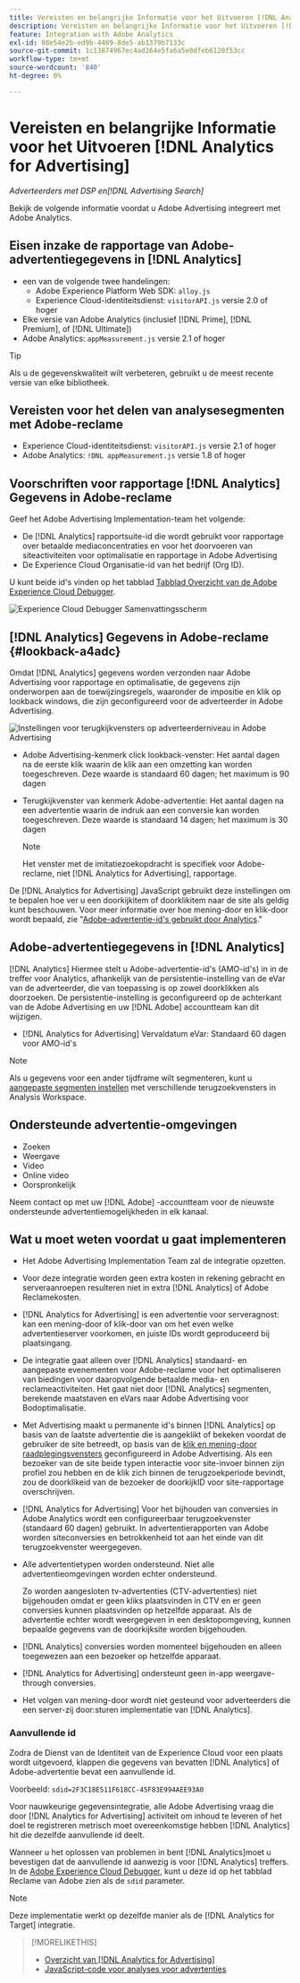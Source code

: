 ```yaml
---
title: Vereisten en belangrijke Informatie voor het Uitvoeren [!DNL Analytics for Advertising]
description: Vereisten en belangrijke Informatie voor het Uitvoeren [!DNL Analytics for Advertising]
feature: Integration with Adobe Analytics
exl-id: 08e54e2b-ed9b-4489-8de5-ab1379b7133c
source-git-commit: 1c13874967ec4ad264e5fa6a5e0dfeb6120f53cc
workflow-type: tm+mt
source-wordcount: '840'
ht-degree: 0%

---
```


# Vereisten en belangrijke Informatie voor het Uitvoeren [!DNL Analytics for Advertising]

*Adverteerders met DSP en[!DNL Advertising Search]*

Bekijk de volgende informatie voordat u Adobe Advertising integreert met Adobe Analytics.

## Eisen inzake de rapportage van Adobe-advertentiegegevens in [!DNL Analytics]

* een van de volgende twee handelingen:
   * Adobe Experience Platform Web SDK: `alloy.js`
   * Experience Cloud-identiteitsdienst: `visitorAPI.js` versie 2.0 of hoger
* Elke versie van Adobe Analytics (inclusief [!DNL Prime], [!DNL Premium], of [!DNL Ultimate])
* Adobe Analytics: `appMeasurement.js` versie 2.1 of hoger

>[!TIP]
>
>Als u de gegevenskwaliteit wilt verbeteren, gebruikt u de meest recente versie van elke bibliotheek.

## Vereisten voor het delen van analysesegmenten met Adobe-reclame

* Experience Cloud-identiteitsdienst: `visitorAPI.js` versie 2.1 of hoger
* Adobe Analytics: `!DNL appMeasurement.js` versie 1.8 of hoger

## Voorschriften voor rapportage [!DNL Analytics] Gegevens in Adobe-reclame

Geef het Adobe Advertising Implementation-team het volgende:

* De [!DNL Analytics] rapportsuite-id die wordt gebruikt voor rapportage over betaalde mediaconcentraties en voor het doorvoeren van siteactiviteiten voor optimalisatie en rapportage in Adobe Advertising
* De Experience Cloud Organisatie-id van het bedrijf (Org ID).

U kunt beide id&#39;s vinden op het tabblad [Tabblad Overzicht van de Adobe Experience Cloud Debugger](https://experienceleague.adobe.com/docs/debugger/using-v2/summary.html).

![Experience Cloud Debugger Samenvattingsscherm](/help/integrations/assets/a4adc-debugger-summary.png)

## [!DNL Analytics] Gegevens in Adobe-reclame {#lookback-a4adc}

Omdat [!DNL Analytics] gegevens worden verzonden naar Adobe Advertising voor rapportage en optimalisatie, de gegevens zijn onderworpen aan de toewijzingsregels, waaronder de impositie en klik op lookback windows, die zijn geconfigureerd voor de adverteerder in Adobe Advertising.

![Instellingen voor terugkijkvensters op adverteerderniveau in Adobe Advertising](/help/integrations/assets/a4adc-lookbacks.png)

* Adobe Advertising-kenmerk click lookback-venster: Het aantal dagen na de eerste klik waarin de klik aan een omzetting kan worden toegeschreven. Deze waarde is standaard 60 dagen; het maximum is 90 dagen
* Terugkijkvenster van kenmerk Adobe-advertentie: Het aantal dagen na een advertentie waarin de indruk aan een conversie kan worden toegeschreven. Deze waarde is standaard 14 dagen; het maximum is 30 dagen

   >[!NOTE]
   >
   > Het venster met de imitatiezoekopdracht is specifiek voor Adobe-reclame, niet [!DNL Analytics for Advertising], rapportage.

De [!DNL Analytics for Advertising] JavaScript gebruikt deze instellingen om te bepalen hoe ver u een doorkijkitem of doorklikitem naar de site als geldig kunt beschouwen. Voor meer informatie over hoe mening-door en klik-door wordt bepaald, zie &quot;[Adobe-advertentie-id&#39;s gebruikt door Analytics](ids.md).&quot;

## Adobe-advertentiegegevens in [!DNL Analytics]

[!DNL Analytics] Hiermee stelt u Adobe-advertentie-id&#39;s (AMO-id&#39;s) in in de treffer voor Analytics, afhankelijk van de persistentie-instelling van de eVar van de adverteerder, die van toepassing is op zowel doorklikken als doorzoeken. De persistentie-instelling is geconfigureerd op de achterkant van de Adobe Advertising en uw [!DNL Adobe] accountteam kan dit wijzigen.

* [!DNL Analytics for Advertising] Vervaldatum eVar: Standaard 60 dagen voor AMO-id&#39;s

>[!NOTE]
>
>Als u gegevens voor een ander tijdframe wilt segmenteren, kunt u [aangepaste segmenten instellen](https://experienceleague.adobe.com/docs/analytics/components/segmentation/segmentation-workflow/seg-build.html) met verschillende terugzoekvensters in Analysis Workspace.

## Ondersteunde advertentie-omgevingen

* Zoeken
* Weergave
* Video
* Online video
* Oorspronkelijk

Neem contact op met uw [!DNL Adobe] -accountteam voor de nieuwste ondersteunde advertentiemogelijkheden in elk kanaal.

## Wat u moet weten voordat u gaat implementeren

* Het Adobe Advertising Implementation Team zal de integratie opzetten.

* Voor deze integratie worden geen extra kosten in rekening gebracht en serveraanroepen resulteren niet in extra [!DNL Analytics] of Adobe Reclamekosten.

* [!DNL Analytics for Advertising] is een advertentie voor serveragnost: kan een mening-door of klik-door van om het even welke advertentieserver voorkomen, en juiste IDs wordt geproduceerd bij plaatsingang.

* De integratie gaat alleen over [!DNL Analytics] standaard- en aangepaste evenementen voor Adobe-reclame voor het optimaliseren van biedingen voor daaropvolgende betaalde media- en reclameactiviteiten. Het gaat niet door [!DNL Analytics] segmenten, berekende maatstaven en eVars naar Adobe Advertising voor Bodoptimalisatie.

* Met Advertising maakt u permanente id&#39;s binnen [!DNL Analytics] op basis van de laatste advertentie die is aangeklikt of bekeken voordat de gebruiker de site betreedt, op basis van de [klik en mening-door raadplegingsvensters](#lookback-a4adc) geconfigureerd in Adobe Advertising. Als een bezoeker van de site beide typen interactie voor site-invoer binnen zijn profiel zou hebben en de klik zich binnen de terugzoekperiode bevindt, zou de doorklikeid van de bezoeker de doorkijkID voor site-rapportage overschrijven.

* [!DNL Analytics for Advertising] Voor het bijhouden van conversies in Adobe Analytics wordt een configureerbaar terugzoekvenster (standaard 60 dagen) gebruikt. In advertentierapporten van Adobe worden siteconversies en betrokkenheid tot aan het einde van dit terugzoekvenster weergegeven.

* Alle advertentietypen worden ondersteund. Niet alle advertentieomgevingen worden echter ondersteund.

   Zo worden aangesloten tv-advertenties (CTV-advertenties) niet bijgehouden omdat er geen kliks plaatsvinden in CTV en er geen conversies kunnen plaatsvinden op hetzelfde apparaat. Als de advertentie echter wordt weergegeven in een desktopomgeving, kunnen bepaalde gegevens van de doorkijksite worden bijgehouden.

* [!DNL Analytics] conversies worden momenteel bijgehouden en alleen toegewezen aan een bezoeker op hetzelfde apparaat.

* [!DNL Analytics for Advertising] ondersteunt geen in-app weergave-through conversies.

* Het volgen van mening-door wordt niet gesteund voor adverteerders die een server-zij door:sturen implementatie van [!DNL Analytics].

### Aanvullende id

Zodra de Dienst van de Identiteit van de Experience Cloud voor een plaats wordt uitgevoerd, klappen die gegevens van bevatten [!DNL Analytics] of Adobe-advertentie bevat een aanvullende id.

Voorbeeld: `sdid=2F3C18E511F618CC-45F83E994AEE93A0`

Voor nauwkeurige gegevensintegratie, alle Adobe Advertising vraag die door [!DNL Analytics for Advertising] activiteit om inhoud te leveren of het doel te registreren metrisch moet overeenkomstige hebben [!DNL Analytics] hit die dezelfde aanvullende id deelt.

Wanneer u het oplossen van problemen in bent [!DNL Analytics]moet u bevestigen dat de aanvullende id aanwezig is voor [!DNL Analytics] treffers. In de [Adobe Experience Cloud Debugger](https://experienceleague.adobe.com/docs/debugger/using-v2/summary.html), kunt u deze id op het tabblad Reclame van Adobe zien als de `sdid` parameter.

>[!NOTE]
>
> Deze implementatie werkt op dezelfde manier als de [!DNL Analytics for Target] integratie.

>[!MORELIKETHIS]
>
>* [Overzicht van [!DNL Analytics for Advertising]](overview.md)
>* [JavaScript-code voor analyses voor advertenties](/help/integrations/analytics/javascript.md)

